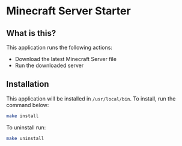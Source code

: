 # Minecraft Server Starter

## What is this?

This application runs the following actions:

- Download the latest Minecraft Server file
- Run the downloaded server

## Installation

This application will be installed in `/usr/local/bin`. To install, run the command below:

```bash
make install
```

To uninstall run:

```bash
make uninstall
```
